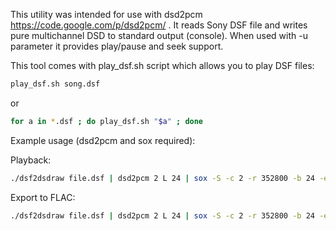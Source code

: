 This utility was intended for use with dsd2pcm https://code.google.com/p/dsd2pcm/ .
It reads Sony DSF file and writes pure multichannel DSD to standard output (console).
When used with -u parameter it provides play/pause and seek support.

This tool comes with play_dsf.sh script which allows you to play DSF files:

```bash
play_dsf.sh song.dsf
```

or

```bash
for a in *.dsf ; do play_dsf.sh "$a" ; done
```

Example usage (dsd2pcm and sox required):

Playback:

```bash
./dsf2dsdraw file.dsf | dsd2pcm 2 L 24 | sox -S -c 2 -r 352800 -b 24 -e signed-integer -t raw - -b 24 -r 352800 -t sox - lowpass 88200 lowpass 88200 bandreject 56000 10q lowpass 50000 | sox -p -b 24 -r 96000 -p | play -p
```

Export to FLAC:

```bash
./dsf2dsdraw file.dsf | dsd2pcm 2 L 24 | sox -S -c 2 -r 352800 -b 24 -e signed-integer -t raw - -b 24 -r 352800 -t sox - lowpass 88200 lowpass 88200 bandreject 56000 10q lowpass 50000 | sox -p -b 24 -r 96000 -t flac file.flac
```
